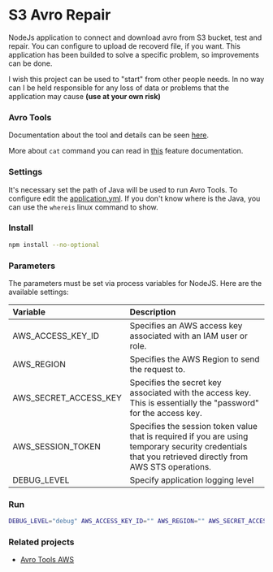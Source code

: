# S3 Avro Repair

NodeJs application to connect and download avro from S3 bucket, test and repair. You can configure to upload de recoverd
file, if you want. This application has been builded to solve a specific problem, so improvements can be done.

I wish this project can be used to "start" from other people needs. In no way can I be held responsible for any loss of
data or problems that the application may cause **(use at your own risk)**

### Avro Tools

Documentation about the tool and details can be
seen [here](https://www.michael-noll.com/blog/2013/03/17/reading-and-writing-avro-files-from-the-command-line/).

More about `cat` command you can read in [this](https://www.mail-archive.com/dev@avro.apache.org/msg07299.html) feature
documentation.

### Settings

It's necessary set the path of Java will be used to run Avro Tools. To configure edit
the [application.yml](resources/application.yml).
If you don't know where is the Java, you can use the `whereis` linux command to show.

### Install

```bash
npm install --no-optional 
```

### Parameters

The parameters must be set via process variables for NodeJS. Here are the available settings:

|Variable|Description|
|:---------|:---------|
|AWS_ACCESS_KEY_ID|Specifies an AWS access key associated with an IAM user or role.|
|AWS_REGION|Specifies the AWS Region to send the request to.|
|AWS_SECRET_ACCESS_KEY|Specifies the secret key associated with the access key. This is essentially the "password" for the access key.|
|AWS_SESSION_TOKEN|Specifies the session token value that is required if you are using temporary security credentials that you retrieved directly from AWS STS operations.|
|DEBUG_LEVEL|Specify application logging level|

### Run

```bash
DEBUG_LEVEL="debug" AWS_ACCESS_KEY_ID="" AWS_REGION="" AWS_SECRET_ACCESS_KEY="" AWS_SESSION_TOKEN="" node --require ts-node/register src/app.ts
```

### Related projects

- [Avro Tools AWS](https://github.com/Segence/avro-tools-aws)
